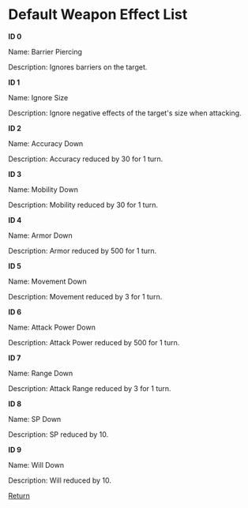 # Default Weapon Effect List

**ID 0**

Name: Barrier Piercing

Description: Ignores barriers on the target.

**ID 1**

Name: Ignore Size

Description: Ignore negative effects of the target's size when attacking.

**ID 2**

Name: Accuracy Down

Description: Accuracy reduced by 30 for 1 turn.

**ID 3**

Name: Mobility Down

Description: Mobility reduced by 30 for 1 turn.

**ID 4**

Name: Armor Down

Description: Armor reduced by 500 for 1 turn.

**ID 5**

Name: Movement Down

Description: Movement reduced by 3 for 1 turn.

**ID 6**

Name: Attack Power Down

Description: Attack Power reduced by 500 for 1 turn.

**ID 7**

Name: Range Down

Description: Attack Range reduced by 3 for 1 turn.

**ID 8**

Name: SP Down

Description: SP reduced by 10.

**ID 9**

Name: Will Down

Description: Will reduced by 10.

<a href="../Readme.md">Return</a>